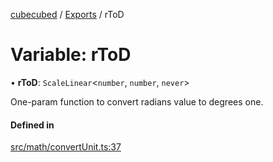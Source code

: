 [cubecubed](/reference/README.md) / [Exports](/reference/modules.md) / rToD

# Variable: rToD

• **rToD**: `ScaleLinear`<`number`, `number`, `never`\>

One-param function to convert radians value to degrees one.

#### Defined in

[src/math/convertUnit.ts:37](https://github.com/imaphatduc/cubecubed/blob/dfe7a5d/src/math/convertUnit.ts#L37)
